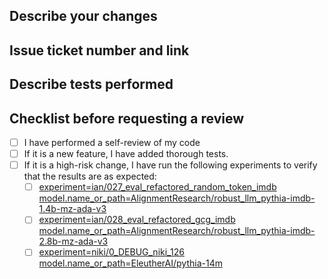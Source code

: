 ## Describe your changes

## Issue ticket number and link

## Describe tests performed


## Checklist before requesting a review
- [ ] I have performed a self-review of my code
- [ ] If it is a new feature, I have added thorough tests.
- [ ] If it is a high-risk change, I have run the following experiments to verify that the results are as expected:
    - [ ] [experiment=ian/027_eval_refactored_random_token_imdb model.name_or_path=AlignmentResearch/robust_llm_pythia-imdb-1.4b-mz-ada-v3](https://wandb.ai/farai/robust-llm/runs/zlynwimq)
    - [ ] [experiment=ian/028_eval_refactored_gcg_imdb model.name_or_path=AlignmentResearch/robust_llm_pythia-imdb-2.8b-mz-ada-v3](https://wandb.ai/farai/robust-llm/runs/pi6eq0wp)
    - [ ] [experiment=niki/0_DEBUG_niki_126 model.name_or_path=EleutherAI/pythia-14m](https://wandb.ai/farai/robust-llm/runs/b8rm3cg1)
